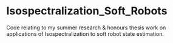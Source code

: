 # Isospectralization_Soft_Robots
Code relating to my summer research &amp; honours thesis work on applications of Isospectralization to soft robot state estimation.
